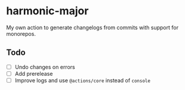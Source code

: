 # harmonic-major

My own action to generate changelogs from commits with support for monorepos.

## Todo

-   [ ] Undo changes on errors
-   [ ] Add prerelease
-   [ ] Improve logs and use `@actions/core` instead of `console`
